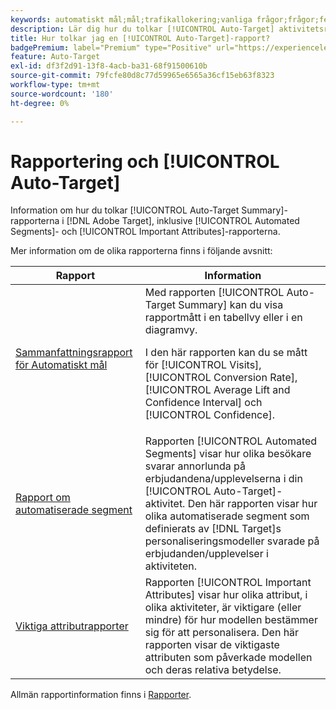 ```yaml
---
keywords: automatiskt mål;mål;trafikallokering;vanliga frågor;frågor;felsökning;felsökning;rapportering;rapporter;automatisk målrapport;sammanfattningsrapport;automatiserade segment;viktiga attribut
description: Lär dig hur du tolkar [!UICONTROL Auto-Target] aktivitetsrapporter i  [!DNL Target].
title: Hur tolkar jag en [!UICONTROL Auto-Target]-rapport?
badgePremium: label="Premium" type="Positive" url="https://experienceleague.adobe.com/docs/target/using/introduction/intro.html?lang=en#premium newtab=true" tooltip="Se vad som ingår i Target Premium."
feature: Auto-Target
exl-id: df3f2d91-13f8-4acb-ba31-68f91500610b
source-git-commit: 79fcfe80d8c77d59965e6565a36cf15eb63f8323
workflow-type: tm+mt
source-wordcount: '180'
ht-degree: 0%

---
```


# Rapportering och [!UICONTROL Auto-Target]

Information om hur du tolkar [!UICONTROL Auto-Target Summary]-rapporterna i [!DNL Adobe Target], inklusive [!UICONTROL Automated Segments]- och [!UICONTROL Important Attributes]-rapporterna.

Mer information om de olika rapporterna finns i följande avsnitt:

| Rapport | Information |
| --- | --- |
| [Sammanfattningsrapport för Automatiskt mål](/help/main/c-reports/personalization-reports/auto-target-summary-report.md) | Med rapporten [!UICONTROL Auto-Target Summary] kan du visa rapportmått i en tabellvy eller i en diagramvy.<P>I den här rapporten kan du se mått för [!UICONTROL Visits], [!UICONTROL Conversion Rate], [!UICONTROL Average Lift and Confidence Interval] och [!UICONTROL Confidence]. |
| [Rapport om automatiserade segment](/help/main/c-reports/c-personalization-insights-reports/automated-segments-report.md) | Rapporten [!UICONTROL Automated Segments] visar hur olika besökare svarar annorlunda på erbjudandena/upplevelserna i din [!UICONTROL Auto-Target]-aktivitet. Den här rapporten visar hur olika automatiserade segment som definierats av [!DNL Target]s personaliseringsmodeller svarade på erbjudanden/upplevelser i aktiviteten. |
| [Viktiga attributrapporter](/help/main/c-reports/c-personalization-insights-reports/important-attributes-report.md) | Rapporten [!UICONTROL Important Attributes] visar hur olika attribut, i olika aktiviteter, är viktigare (eller mindre) för hur modellen bestämmer sig för att personalisera. Den här rapporten visar de viktigaste attributen som påverkade modellen och deras relativa betydelse. |

Allmän rapportinformation finns i [Rapporter](/help/main/c-reports/reports.md).
